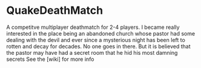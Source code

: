 # QuakeDeathMatch
A competitve multiplayer deathmatch for 2-4 players.
 I became really interested in the place being an abandoned church whose pastor had some dealing with the devil and ever since a mysterious night has been left to rotten and decay for decades. No one goes in there. But it is believed that the pastor may have had a secret room that he hid his most damning secrets
See the [wiki] for more info
